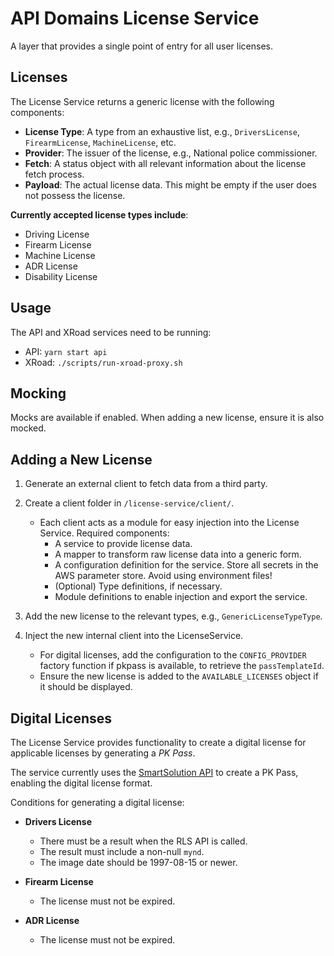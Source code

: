 # API Domains License Service

A layer that provides a single point of entry for all user licenses.

## Licenses

The License Service returns a generic license with the following components:

- **License Type**: A type from an exhaustive list, e.g., `DriversLicense`, `FirearmLicense`, `MachineLicense`, etc.
- **Provider**: The issuer of the license, e.g., National police commissioner.
- **Fetch**: A status object with all relevant information about the license fetch process.
- **Payload**: The actual license data. This might be empty if the user does not possess the license.

**Currently accepted license types include**:

- Driving License
- Firearm License
- Machine License
- ADR License
- Disability License

## Usage

The API and XRoad services need to be running:

- API: `yarn start api`
- XRoad: `./scripts/run-xroad-proxy.sh`

## Mocking

Mocks are available if enabled. When adding a new license, ensure it is also mocked.

## Adding a New License

1. Generate an external client to fetch data from a third party.
2. Create a client folder in `/license-service/client/`.
   - Each client acts as a module for easy injection into the License Service. Required components:
     - A service to provide license data.
     - A mapper to transform raw license data into a generic form.
     - A configuration definition for the service. Store all secrets in the AWS parameter store. Avoid using environment files!
     - (Optional) Type definitions, if necessary.
     - Module definitions to enable injection and export the service.

3. Add the new license to the relevant types, e.g., `GenericLicenseTypeType`.
4. Inject the new internal client into the LicenseService.
   - For digital licenses, add the configuration to the `CONFIG_PROVIDER` factory function if pkpass is available, to retrieve the `passTemplateId`.
   - Ensure the new license is added to the `AVAILABLE_LICENSES` object if it should be displayed.

## Digital Licenses

The License Service provides functionality to create a digital license for applicable licenses by generating a _PK Pass_.

The service currently uses the [SmartSolution API](https://smartsolutions.gitbook.io/smart-solutions-drivers-license/) to create a PK Pass, enabling the digital license format.

Conditions for generating a digital license:

- **Drivers License**
  - There must be a result when the RLS API is called.
  - The result must include a non-null `mynd`.
  - The image date should be 1997-08-15 or newer.

- **Firearm License**
  - The license must not be expired.

- **ADR License**
  - The license must not be expired.